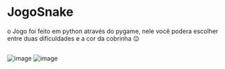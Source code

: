 # JogoSnake
o Jogo foi feito em python através do pygame, nele você podera escolher entre duas dificuldades e a cor da cobrinha 😉
##
![image](https://user-images.githubusercontent.com/86533928/131944316-a736cd2d-a137-4160-b51d-c21ed0e94d32.png) ![image](https://user-images.githubusercontent.com/86533928/131944817-4cd6dd35-f75c-4b56-8c21-5bc41540725b.png)


